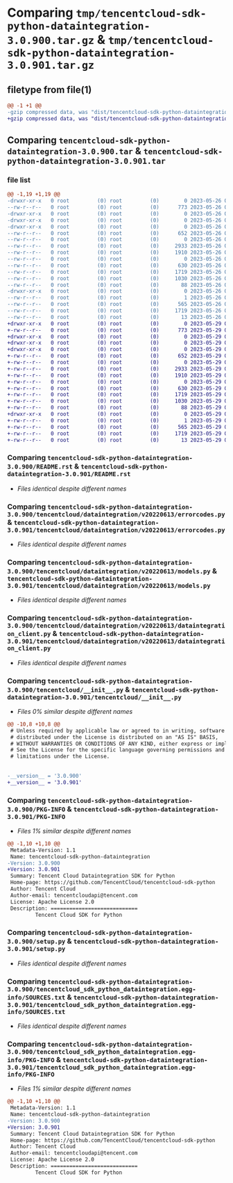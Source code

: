 # Comparing `tmp/tencentcloud-sdk-python-dataintegration-3.0.900.tar.gz` & `tmp/tencentcloud-sdk-python-dataintegration-3.0.901.tar.gz`

## filetype from file(1)

```diff
@@ -1 +1 @@
-gzip compressed data, was "dist/tencentcloud-sdk-python-dataintegration-3.0.900.tar", last modified: Fri May 26 02:16:13 2023, max compression
+gzip compressed data, was "dist/tencentcloud-sdk-python-dataintegration-3.0.901.tar", last modified: Mon May 29 02:25:22 2023, max compression
```

## Comparing `tencentcloud-sdk-python-dataintegration-3.0.900.tar` & `tencentcloud-sdk-python-dataintegration-3.0.901.tar`

### file list

```diff
@@ -1,19 +1,19 @@
-drwxr-xr-x   0 root         (0) root         (0)        0 2023-05-26 02:16:13.000000 tencentcloud-sdk-python-dataintegration-3.0.900/
--rw-r--r--   0 root         (0) root         (0)      773 2023-05-26 02:16:13.000000 tencentcloud-sdk-python-dataintegration-3.0.900/README.rst
-drwxr-xr-x   0 root         (0) root         (0)        0 2023-05-26 02:16:13.000000 tencentcloud-sdk-python-dataintegration-3.0.900/tencentcloud/
-drwxr-xr-x   0 root         (0) root         (0)        0 2023-05-26 02:16:13.000000 tencentcloud-sdk-python-dataintegration-3.0.900/tencentcloud/dataintegration/
-drwxr-xr-x   0 root         (0) root         (0)        0 2023-05-26 02:16:13.000000 tencentcloud-sdk-python-dataintegration-3.0.900/tencentcloud/dataintegration/v20220613/
--rw-r--r--   0 root         (0) root         (0)      652 2023-05-26 02:16:13.000000 tencentcloud-sdk-python-dataintegration-3.0.900/tencentcloud/dataintegration/v20220613/errorcodes.py
--rw-r--r--   0 root         (0) root         (0)        0 2023-05-26 02:16:13.000000 tencentcloud-sdk-python-dataintegration-3.0.900/tencentcloud/dataintegration/v20220613/__init__.py
--rw-r--r--   0 root         (0) root         (0)     2933 2023-05-26 02:16:13.000000 tencentcloud-sdk-python-dataintegration-3.0.900/tencentcloud/dataintegration/v20220613/models.py
--rw-r--r--   0 root         (0) root         (0)     1910 2023-05-26 02:16:13.000000 tencentcloud-sdk-python-dataintegration-3.0.900/tencentcloud/dataintegration/v20220613/dataintegration_client.py
--rw-r--r--   0 root         (0) root         (0)        0 2023-05-26 02:16:13.000000 tencentcloud-sdk-python-dataintegration-3.0.900/tencentcloud/dataintegration/__init__.py
--rw-r--r--   0 root         (0) root         (0)      630 2023-05-26 02:16:13.000000 tencentcloud-sdk-python-dataintegration-3.0.900/tencentcloud/__init__.py
--rw-r--r--   0 root         (0) root         (0)     1719 2023-05-26 02:16:13.000000 tencentcloud-sdk-python-dataintegration-3.0.900/PKG-INFO
--rw-r--r--   0 root         (0) root         (0)     1030 2023-05-26 02:16:13.000000 tencentcloud-sdk-python-dataintegration-3.0.900/setup.py
--rw-r--r--   0 root         (0) root         (0)       88 2023-05-26 02:16:13.000000 tencentcloud-sdk-python-dataintegration-3.0.900/setup.cfg
-drwxr-xr-x   0 root         (0) root         (0)        0 2023-05-26 02:16:13.000000 tencentcloud-sdk-python-dataintegration-3.0.900/tencentcloud_sdk_python_dataintegration.egg-info/
--rw-r--r--   0 root         (0) root         (0)        1 2023-05-26 02:16:13.000000 tencentcloud-sdk-python-dataintegration-3.0.900/tencentcloud_sdk_python_dataintegration.egg-info/dependency_links.txt
--rw-r--r--   0 root         (0) root         (0)      565 2023-05-26 02:16:13.000000 tencentcloud-sdk-python-dataintegration-3.0.900/tencentcloud_sdk_python_dataintegration.egg-info/SOURCES.txt
--rw-r--r--   0 root         (0) root         (0)     1719 2023-05-26 02:16:13.000000 tencentcloud-sdk-python-dataintegration-3.0.900/tencentcloud_sdk_python_dataintegration.egg-info/PKG-INFO
--rw-r--r--   0 root         (0) root         (0)       13 2023-05-26 02:16:13.000000 tencentcloud-sdk-python-dataintegration-3.0.900/tencentcloud_sdk_python_dataintegration.egg-info/top_level.txt
+drwxr-xr-x   0 root         (0) root         (0)        0 2023-05-29 02:25:22.000000 tencentcloud-sdk-python-dataintegration-3.0.901/
+-rw-r--r--   0 root         (0) root         (0)      773 2023-05-29 02:25:22.000000 tencentcloud-sdk-python-dataintegration-3.0.901/README.rst
+drwxr-xr-x   0 root         (0) root         (0)        0 2023-05-29 02:25:22.000000 tencentcloud-sdk-python-dataintegration-3.0.901/tencentcloud/
+drwxr-xr-x   0 root         (0) root         (0)        0 2023-05-29 02:25:22.000000 tencentcloud-sdk-python-dataintegration-3.0.901/tencentcloud/dataintegration/
+drwxr-xr-x   0 root         (0) root         (0)        0 2023-05-29 02:25:22.000000 tencentcloud-sdk-python-dataintegration-3.0.901/tencentcloud/dataintegration/v20220613/
+-rw-r--r--   0 root         (0) root         (0)      652 2023-05-29 02:25:22.000000 tencentcloud-sdk-python-dataintegration-3.0.901/tencentcloud/dataintegration/v20220613/errorcodes.py
+-rw-r--r--   0 root         (0) root         (0)        0 2023-05-29 02:25:22.000000 tencentcloud-sdk-python-dataintegration-3.0.901/tencentcloud/dataintegration/v20220613/__init__.py
+-rw-r--r--   0 root         (0) root         (0)     2933 2023-05-29 02:25:22.000000 tencentcloud-sdk-python-dataintegration-3.0.901/tencentcloud/dataintegration/v20220613/models.py
+-rw-r--r--   0 root         (0) root         (0)     1910 2023-05-29 02:25:22.000000 tencentcloud-sdk-python-dataintegration-3.0.901/tencentcloud/dataintegration/v20220613/dataintegration_client.py
+-rw-r--r--   0 root         (0) root         (0)        0 2023-05-29 02:25:22.000000 tencentcloud-sdk-python-dataintegration-3.0.901/tencentcloud/dataintegration/__init__.py
+-rw-r--r--   0 root         (0) root         (0)      630 2023-05-29 02:25:22.000000 tencentcloud-sdk-python-dataintegration-3.0.901/tencentcloud/__init__.py
+-rw-r--r--   0 root         (0) root         (0)     1719 2023-05-29 02:25:22.000000 tencentcloud-sdk-python-dataintegration-3.0.901/PKG-INFO
+-rw-r--r--   0 root         (0) root         (0)     1030 2023-05-29 02:25:22.000000 tencentcloud-sdk-python-dataintegration-3.0.901/setup.py
+-rw-r--r--   0 root         (0) root         (0)       88 2023-05-29 02:25:22.000000 tencentcloud-sdk-python-dataintegration-3.0.901/setup.cfg
+drwxr-xr-x   0 root         (0) root         (0)        0 2023-05-29 02:25:22.000000 tencentcloud-sdk-python-dataintegration-3.0.901/tencentcloud_sdk_python_dataintegration.egg-info/
+-rw-r--r--   0 root         (0) root         (0)        1 2023-05-29 02:25:22.000000 tencentcloud-sdk-python-dataintegration-3.0.901/tencentcloud_sdk_python_dataintegration.egg-info/dependency_links.txt
+-rw-r--r--   0 root         (0) root         (0)      565 2023-05-29 02:25:22.000000 tencentcloud-sdk-python-dataintegration-3.0.901/tencentcloud_sdk_python_dataintegration.egg-info/SOURCES.txt
+-rw-r--r--   0 root         (0) root         (0)     1719 2023-05-29 02:25:22.000000 tencentcloud-sdk-python-dataintegration-3.0.901/tencentcloud_sdk_python_dataintegration.egg-info/PKG-INFO
+-rw-r--r--   0 root         (0) root         (0)       13 2023-05-29 02:25:22.000000 tencentcloud-sdk-python-dataintegration-3.0.901/tencentcloud_sdk_python_dataintegration.egg-info/top_level.txt
```

### Comparing `tencentcloud-sdk-python-dataintegration-3.0.900/README.rst` & `tencentcloud-sdk-python-dataintegration-3.0.901/README.rst`

 * *Files identical despite different names*

### Comparing `tencentcloud-sdk-python-dataintegration-3.0.900/tencentcloud/dataintegration/v20220613/errorcodes.py` & `tencentcloud-sdk-python-dataintegration-3.0.901/tencentcloud/dataintegration/v20220613/errorcodes.py`

 * *Files identical despite different names*

### Comparing `tencentcloud-sdk-python-dataintegration-3.0.900/tencentcloud/dataintegration/v20220613/models.py` & `tencentcloud-sdk-python-dataintegration-3.0.901/tencentcloud/dataintegration/v20220613/models.py`

 * *Files identical despite different names*

### Comparing `tencentcloud-sdk-python-dataintegration-3.0.900/tencentcloud/dataintegration/v20220613/dataintegration_client.py` & `tencentcloud-sdk-python-dataintegration-3.0.901/tencentcloud/dataintegration/v20220613/dataintegration_client.py`

 * *Files identical despite different names*

### Comparing `tencentcloud-sdk-python-dataintegration-3.0.900/tencentcloud/__init__.py` & `tencentcloud-sdk-python-dataintegration-3.0.901/tencentcloud/__init__.py`

 * *Files 0% similar despite different names*

```diff
@@ -10,8 +10,8 @@
 # Unless required by applicable law or agreed to in writing, software
 # distributed under the License is distributed on an "AS IS" BASIS,
 # WITHOUT WARRANTIES OR CONDITIONS OF ANY KIND, either express or implied.
 # See the License for the specific language governing permissions and
 # limitations under the License.
 
 
-__version__ = '3.0.900'
+__version__ = '3.0.901'
```

### Comparing `tencentcloud-sdk-python-dataintegration-3.0.900/PKG-INFO` & `tencentcloud-sdk-python-dataintegration-3.0.901/PKG-INFO`

 * *Files 1% similar despite different names*

```diff
@@ -1,10 +1,10 @@
 Metadata-Version: 1.1
 Name: tencentcloud-sdk-python-dataintegration
-Version: 3.0.900
+Version: 3.0.901
 Summary: Tencent Cloud Dataintegration SDK for Python
 Home-page: https://github.com/TencentCloud/tencentcloud-sdk-python
 Author: Tencent Cloud
 Author-email: tencentcloudapi@tencent.com
 License: Apache License 2.0
 Description: ============================
         Tencent Cloud SDK for Python
```

### Comparing `tencentcloud-sdk-python-dataintegration-3.0.900/setup.py` & `tencentcloud-sdk-python-dataintegration-3.0.901/setup.py`

 * *Files identical despite different names*

### Comparing `tencentcloud-sdk-python-dataintegration-3.0.900/tencentcloud_sdk_python_dataintegration.egg-info/SOURCES.txt` & `tencentcloud-sdk-python-dataintegration-3.0.901/tencentcloud_sdk_python_dataintegration.egg-info/SOURCES.txt`

 * *Files identical despite different names*

### Comparing `tencentcloud-sdk-python-dataintegration-3.0.900/tencentcloud_sdk_python_dataintegration.egg-info/PKG-INFO` & `tencentcloud-sdk-python-dataintegration-3.0.901/tencentcloud_sdk_python_dataintegration.egg-info/PKG-INFO`

 * *Files 1% similar despite different names*

```diff
@@ -1,10 +1,10 @@
 Metadata-Version: 1.1
 Name: tencentcloud-sdk-python-dataintegration
-Version: 3.0.900
+Version: 3.0.901
 Summary: Tencent Cloud Dataintegration SDK for Python
 Home-page: https://github.com/TencentCloud/tencentcloud-sdk-python
 Author: Tencent Cloud
 Author-email: tencentcloudapi@tencent.com
 License: Apache License 2.0
 Description: ============================
         Tencent Cloud SDK for Python
```

